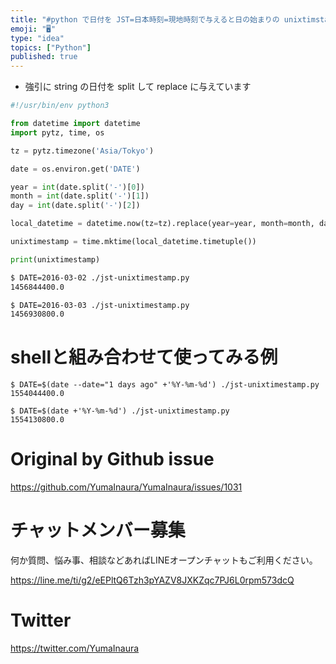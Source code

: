 ```yaml
---
title: "#python で日付を JST=日本時刻=現地時刻で与えると日の始まりの unixtimstamp を出力する例"
emoji: "🖥"
type: "idea"
topics: ["Python"]
published: true
---
```


- 強引に string の日付を split して replace に与えています

```py
#!/usr/bin/env python3

from datetime import datetime
import pytz, time, os

tz = pytz.timezone('Asia/Tokyo')

date = os.environ.get('DATE')

year = int(date.split('-')[0])
month = int(date.split('-')[1])
day = int(date.split('-')[2])

local_datetime = datetime.now(tz=tz).replace(year=year, month=month, day=day, hour=0, minute=0, second=0, microsecond=0)

unixtimestamp = time.mktime(local_datetime.timetuple())

print(unixtimestamp)
```

```sh
$ DATE=2016-03-02 ./jst-unixtimestamp.py
1456844400.0
```

```sh
$ DATE=2016-03-03 ./jst-unixtimestamp.py
1456930800.0
```

# shellと組み合わせて使ってみる例

```
$ DATE=$(date --date="1 days ago" +'%Y-%m-%d') ./jst-unixtimestamp.py
1554044400.0
```

```
$ DATE=$(date +'%Y-%m-%d') ./jst-unixtimestamp.py
1554130800.0
```

# Original by Github issue

https://github.com/YumaInaura/YumaInaura/issues/1031








<!-- Update From Qiita API -->

# チャットメンバー募集


何か質問、悩み事、相談などあればLINEオープンチャットもご利用ください。

https://line.me/ti/g2/eEPltQ6Tzh3pYAZV8JXKZqc7PJ6L0rpm573dcQ





# Twitter


https://twitter.com/YumaInaura


<!-- Update From Qiita API -->


